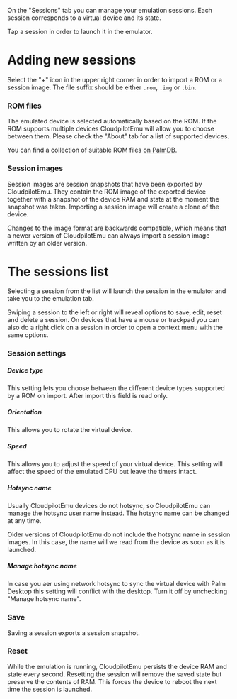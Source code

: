 On the "Sessions" tab you can manage your emulation sessions. Each session
corresponds to a virtual device and its state.

Tap a session in order to launch it in the emulator.

# Adding new sessions

Select the "+" icon in the upper right corner in order to import a ROM or a
session image. The file suffix should be either `.rom`, `.img` or `.bin`.

### ROM files

The emulated device is selected automatically based on the ROM. If the ROM supports
multiple devices CloudpilotEmu will allow you to choose between them. Please check
the "About" tab for a list of supported devices.

You can find a collection of suitable ROM files
[on PalmDB](https://palmdb.net/app/palm-roms-complete).

### Session images

Session images are session snapshots that have been exported by CloudpilotEmu. They
contain the ROM image of the exported device together with a snapshot of the
device RAM and state at the moment the snapshot was taken. Importing a session
image will create a clone of the device.

Changes to the image format are backwards compatible, which means that a newer
version of CloudpilotEmu can always import a session image written by an older
version.

# The sessions list

Selecting a session from the list will launch the session in the emulator and
take you to the emulation tab.

Swiping a session to the left or right will reveal options to save, edit, reset
and delete a session. On devices that have a mouse or trackpad you can also do a
right click on a session in order to open a context menu with the same options.

### Session settings

##### Device type

This setting lets you choose between the different device types supported by a ROM
on import. After import this field is read only.

##### Orientation

This allows you to rotate the virtual device.

##### Speed

This allows you to adjust the speed of your virtual device. This setting will affect
the speed of the emulated CPU but leave the timers intact.
##### Hotsync name

Usually CloudpilotEmu devices do not hotsync, so CloudpilotEmu can manage the hotsync
user name instead. The hotsync name can be changed at any time.

Older versions of CloudpilotEmu do not include the hotsync name in session images.
In this case, the name will we read from the device as soon as it is launched.

##### Manage hotsync name

In case you aer using network hotsync to sync the virtual device with Palm Desktop
this setting will conflict with the desktop. Turn it off by unchecking
"Manage hotsync name".
### Save

Saving a session exports a session snapshot.

### Reset

While the emulation is running, CloudpilotEmu persists the device RAM and state
every second. Resetting the session will remove the saved state but preserve the
contents of RAM. This forces the device to reboot the next time the session is
launched.

